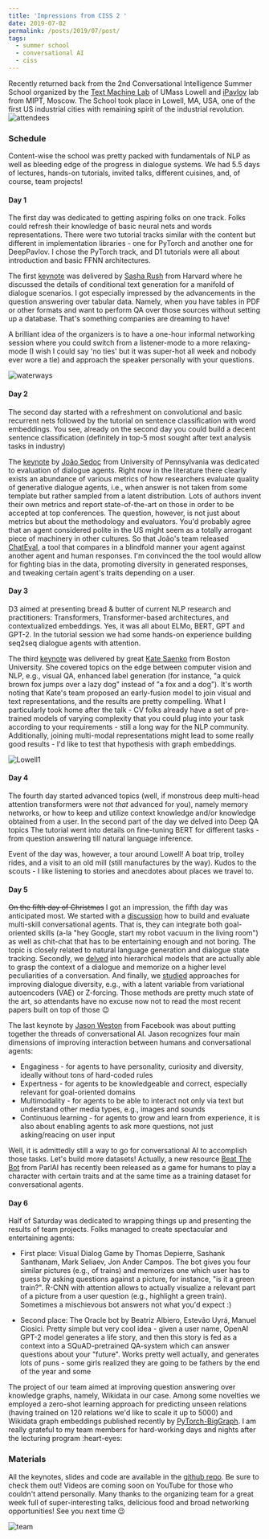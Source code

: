 ```yaml
---
title: 'Impressions from CISS 2 '
date: 2019-07-02
permalink: /posts/2019/07/post/
tags:
  - summer school
  - conversational AI
  - ciss
---
```


Recently returned back from the 2nd Conversational Intelligence Summer School organized by the [Text Machine Lab](http://text-machine.cs.uml.edu/lab/) of UMass Lowell and [iPavlov](http://ipavlov.ai/) lab from MIPT, Moscow. 
The School took place in Lowell, MA, USA, one of the first US industrial cities with remaining spirit of the industrial revolution.
![attendees](/images/ciss2/IMG_4001.jpg)

### Schedule
Content-wise the school was pretty packed with fundamentals of NLP as well as bleeding edge of the progress in dialogue systems.
We had 5.5 days of lectures, hands-on tutorials, invited talks, different cuisines, and, of course, team projects!

#### Day 1
The first day was dedicated to getting aspiring folks on one track. 
Folks could refresh their knowledge of basic neural nets and words representations.
There were two tutorial tracks similar with the content but different in implementation libraries - one for PyTorch and another one for DeepPavlov.
I chose the PyTorch track, and D1 tutorials were all about introduction and basic FFNN architectures.

The first [keynote](https://github.com/text-machine-lab/ciss2_materials/blob/master/lectures/Alexander%20Rush.%20Conditional%20Text%20Generation%20and%20Pretraining.pdf) was delivered by [Sasha Rush](https://nlp.seas.harvard.edu/rush.html) from Harvard where he discussed the details of conditional text generation for a manifold of dialogue scenarios.
I got especially impressed by the advancements in the question answering over tabular data. 
Namely, when you have tables in PDF or other formats and want to perform QA over those sources without setting up a database.
That's something companies are dreaming to have!

A brilliant idea of the organizers is to have a one-hour informal networking session where you could switch from a listener-mode to a more relaxing-mode (I wish I could say 'no ties' but it was super-hot all week and nobody ever wore a tie) and approach the speaker personally with your questions.

![waterways](/images/ciss2/IMG_3959.jpg)

#### Day 2
The second day started with a refreshment on convolutional and basic recurrent nets followed by the tutorial on sentence classification with word embeddings. 
You see, already on the second day you could build a decent sentence classification (definitely in top-5 most sought after text analysis tasks in industry)

The [keynote](https://github.com/text-machine-lab/ciss2_materials/blob/master/lectures/Joao%20Sedoc.%20Evaluating%20Conversational%20Agents.pdf) by [João Sedoc](https://sites.google.com/site/jsedoc/) from University of Pennsylvania was dedicated to evaluation of dialogue agents.
Right now in the literature there clearly exists an abundance of various metrics of how researchers evaluate quality of generative dialogue agents, i.e., when answer is not taken from some template but rather sampled from a latent distribution.
Lots of authors invent their own metrics and report state-of-the-art on those in order to be accepted at top conferences.
The question, however, is not just about metrics but about the methodology and evaluators. 
You'd probably agree that an agent considered polite in the US might seem as a totally arrogant piece of machinery in other cultures.
So that João's team released [ChatEval](http://chateval.com), a tool that compares in a blindfold manner your agent against another agent and human responses.
I'm convinced the the tool would allow for fighting bias in the data, promoting diversity in generated responses, and tweaking certain agent's traits depending on a user.

#### Day 3

D3 aimed at presenting bread & butter of current NLP research and practitioners: Transformers, Transformer-based architectures, and contextualized embeddings.
Yes, it was all about ELMo, BERT, GPT and GPT-2. 
In the tutorial session we had some hands-on experience building seq2seq dialogue agents with attention. 

The third [keynote](https://drive.google.com/file/d/1G6DXv5JHtrvpuJtxbDLUJuKBrm6vJT8a/view?usp=drive_web) was delivered by great [Kate Saenko]() from Boston University. 
She covered topics on the edge between computer vision and NLP, e.g., visual QA, enhanced label generation (for instance, "a quick brown fox jumps over a lazy dog" instead of "a fox and a dog").
It's worth noting that Kate's team proposed an early-fusion model to join visual and text representations, and the results are pretty compelling.
What I particularly took home after the talk - CV folks already have a set of pre-trained models of varying complexity that you could plug into your task according to your requirements - still a long way for the NLP community.
Additionally, joining multi-modal representations might lead to some really good results - I'd like to test that hypothesis with graph embeddings.

![Lowell1](/images/ciss2/IMG_3972.jpg)

#### Day 4
The fourth day started advanced topics (well, if monstrous deep multi-head attention transformers were not _that_ advanced for you), namely memory networks, or how to keep and utilize context knowledge and/or knowledge obtained from a user.
In the second part of the day we delved into Deep QA topics
The tutorial went into details on fine-tuning BERT for different tasks - from question answering till natural language inference.

Event of the day was, however, a tour around Lowell! 
A boat trip, trolley rides, and a visit to an old mill (still manufactures by the way).
Kudos to the scouts - I like listening to stories and anecdotes about places we travel to.

#### Day 5
~~On the fifth day of Christmas~~ I got an impression, the fifth day was anticipated most.
We started with a [discussion](https://docs.google.com/presentation/d/1vp_-V_Qe9HmA0j_yHw11X0Fg0vC0BVvSCiUcEqETk8Y/view) how to build and evaluate multi-skill conversational agents. 
That is, they can integrate both goal-oriented skills (a-la "hey Google, start my robot vacuum in the living room") as well as chit-chat that has to be entertaining enough and not boring.
The topic is closely related to natural language generation and dialogue state tracking.
Secondly, we [delved](https://docs.google.com/presentation/d/1qQT3ihVJtHyczyJnKZSVxHl8CK-lq2TKF6wuqPR-NDM/view) into hierarchical models that are actually able to grasp the context of a dialogue and memorize on a higher level peculiarities of a conversation.
And finally, we [studied](https://docs.google.com/presentation/d/1qQT3ihVJtHyczyJnKZSVxHl8CK-lq2TKF6wuqPR-NDM/view) approaches for improving dialogue diversity, e.g., with a latent variable from variational autoencoders (VAE) or Z-forcing.
Those methods are pretty much state of the art, so attendants have no excuse now not to read the most recent papers built on top of those :wink:
 
The last keynote by [Jason Weston](https://research.fb.com/people/weston-jason/) from Facebook was about putting together the threads of conversational AI.
Jason recognizes four main dimensions of improving interaction between humans and conversational agents:
* Engaginess - for agents to have personality, curiosity and diversity, ideally without tons of hard-coded rules
* Expertness - for agents to be knowledgeable and correct, especially relevant for goal-oriented domains
* Multimodality - for agents to be able to interact not only via text but understand other media types, e.g., images and sounds
* Continuous learning - for agents to grow and learn from experience, it is also about enabling agents to ask more questions, not just asking/reacing on user input

Well, it is admittedly still a way to go for conversational AI to accomplish those tasks. 
Let's build more datasets! 
Actually, a new resource [Beat The Bot](https://parl.ai/projects/beat_the_bot/) from ParlAI has recently been released as a game for humans to play a character with certain traits and at the same time as a training dataset for conversational agents.


#### Day 6

Half of Saturday was dedicated to wrapping things up and presenting the results of team projects.
Folks managed to create spectacular and entertaining agents:
* First place: Visual Dialog Game by Thomas Depierre, Sashank Santhanam, Mark Seliaev, Jon Ander Campos.
The bot gives you four similar pictures (e.g., of trains) and memorizes one which user has to guess by asking questions against a picture, for instance, "is it a green train?".
R-CNN with attention allows to actually visualize a relevant part of a picture from a user question (e.g., highlight a green train).
Sometimes a mischievous bot answers not what you'd expect :)
    
* Second place: The Oracle bot by Beatriz Albiero, Estevão Uyrá, Manuel Ciosici. 
Pretty simple but very cool idea - given a user name, OpenAI GPT-2 model generates a life story, and then this story is fed as a context into a SQuAD-pretrained QA-system which can answer questions about your "future".
Works pretty well actually, and generates lots of puns - some girls realized they are going to be fathers by the end of the year and some 


The project of our team aimed at improving question answering over knowledge graphs, namely, Wikidata in our case.
Among some novelties we employed a zero-shot learning approach for predicting unseen relations (having trained on 120 relations we'd like to scale it up to 5000) and Wikidata graph embeddings published recently by [PyTorch-BigGraph](https://github.com/facebookresearch/PyTorch-BigGraph).
I am really grateful to my team members for hard-working days and nights after the lecturing program :heart-eyes:

### Materials
All the keynotes, slides and code are available in the [github repo](https://github.com/text-machine-lab/ciss2_materials). 
Be sure to check them out!
Videos are coming soon on YouTube for those who couldn't attend personally.
Many thanks to the organizing team for a great week full of super-interesting talks, delicious food and broad networking opportunities!
See you next time :wink: 

![team](/images/ciss2/IMG_4017.jpg)